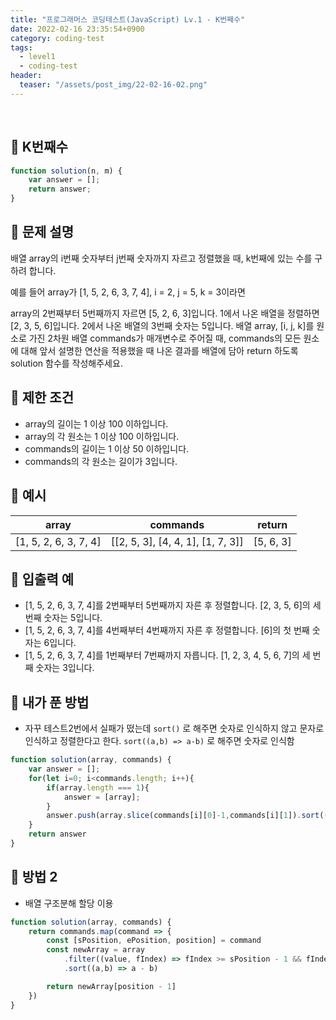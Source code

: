 ```yaml
---
title: "프로그래머스 코딩테스트(JavaScript) Lv.1 - K번째수"
date: 2022-02-16 23:35:54+0900
category: coding-test
tags:
  - level1
  - coding-test
header:
  teaser: "/assets/post_img/22-02-16-02.png"
---
```

<br>

## 🔹 K번째수
```js
function solution(n, m) {
    var answer = [];
    return answer;
}
```

## 🔹 문제 설명
배열 array의 i번째 숫자부터 j번째 숫자까지 자르고 정렬했을 때, k번째에 있는 수를 구하려 합니다.

예를 들어 array가 [1, 5, 2, 6, 3, 7, 4], i = 2, j = 5, k = 3이라면

array의 2번째부터 5번째까지 자르면 [5, 2, 6, 3]입니다.
1에서 나온 배열을 정렬하면 [2, 3, 5, 6]입니다.
2에서 나온 배열의 3번째 숫자는 5입니다.
배열 array, [i, j, k]를 원소로 가진 2차원 배열 commands가 매개변수로 주어질 때, commands의 모든 원소에 대해 앞서 설명한 연산을 적용했을 때 나온 결과를 배열에 담아 return 하도록 solution 함수를 작성해주세요.

## 🔹 제한 조건
- array의 길이는 1 이상 100 이하입니다.
- array의 각 원소는 1 이상 100 이하입니다.
- commands의 길이는 1 이상 50 이하입니다.
- commands의 각 원소는 길이가 3입니다.

## 🔹 예시
<table class="table" style="width:500px">
        <thead><tr>
<th>array</th>
<th>commands</th>
<th>return</th>
</tr>
</thead>
        <tbody><tr>
<td>[1, 5, 2, 6, 3, 7, 4]</td>
<td>[[2, 5, 3], [4, 4, 1], [1, 7, 3]]</td>
<td>[5, 6, 3]</td>
</tr>
</tbody>
      </table>

## 🔹 입출력 예 

- [1, 5, 2, 6, 3, 7, 4]를 2번째부터 5번째까지 자른 후 정렬합니다. [2, 3, 5, 6]의 세 번째 숫자는 5입니다.
- [1, 5, 2, 6, 3, 7, 4]를 4번째부터 4번째까지 자른 후 정렬합니다. [6]의 첫 번째 숫자는 6입니다.
- [1, 5, 2, 6, 3, 7, 4]를 1번째부터 7번째까지 자릅니다. [1, 2, 3, 4, 5, 6, 7]의 세 번째 숫자는 3입니다.


## 🔹 내가 푼 방법


- 자꾸 테스트2번에서 실패가 떴는데 `sort()` 로 해주면 숫자로 인식하지 않고 문자로 인식하고 정렬한다고 한다. `sort((a,b) => a-b)` 로 해주면 숫자로 인식함

```js
function solution(array, commands) {
    var answer = [];
    for(let i=0; i<commands.length; i++){
        if(array.length === 1){
            answer = [array];
        }
        answer.push(array.slice(commands[i][0]-1,commands[i][1]).sort((a,b)=> a-b)[commands[i][2]-1]);
    }
    return answer
}

```

## 🔹 방법 2
- 배열 구조분해 할당 이용


```js
function solution(array, commands) {
    return commands.map(command => {
        const [sPosition, ePosition, position] = command
        const newArray = array
            .filter((value, fIndex) => fIndex >= sPosition - 1 && fIndex <= ePosition - 1)
            .sort((a,b) => a - b)    

        return newArray[position - 1]
    })
}
```
